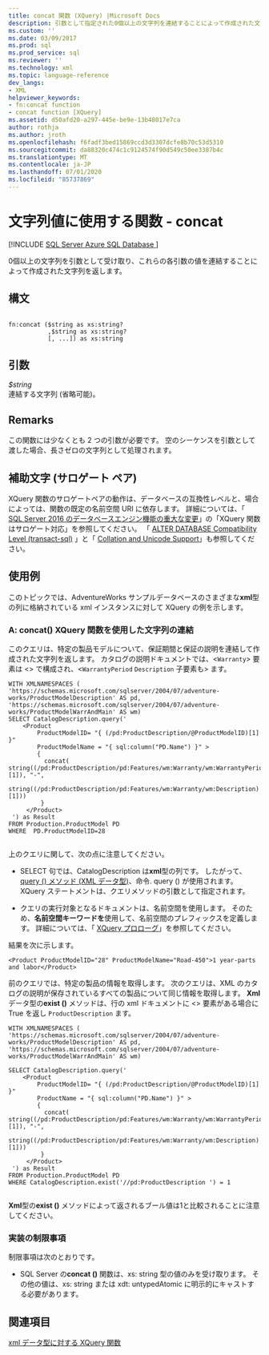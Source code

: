 ```yaml
---
title: concat 関数 (XQuery) |Microsoft Docs
description: 引数として指定された0個以上の文字列を連結することによって作成された文字列を返す XQuery 関数 concat () について説明します。
ms.custom: ''
ms.date: 03/09/2017
ms.prod: sql
ms.prod_service: sql
ms.reviewer: ''
ms.technology: xml
ms.topic: language-reference
dev_langs:
- XML
helpviewer_keywords:
- fn:concat function
- concat function [XQuery]
ms.assetid: d50afd20-a297-445e-be9e-13b48017e7ca
author: rothja
ms.author: jroth
ms.openlocfilehash: f6fadf3bed15869ccd3d3307dcfe8b70c53d5310
ms.sourcegitcommit: da88320c474c1c9124574f90d549c50ee3387b4c
ms.translationtype: MT
ms.contentlocale: ja-JP
ms.lasthandoff: 07/01/2020
ms.locfileid: "85737869"
---
```

# <a name="functions-on-string-values---concat"></a>文字列値に使用する関数 - concat
[!INCLUDE [SQL Server Azure SQL Database ](../includes/applies-to-version/sqlserver.md)]

  0個以上の文字列を引数として受け取り、これらの各引数の値を連結することによって作成された文字列を返します。  
  
## <a name="syntax"></a>構文  
  
```  
  
fn:concat ($string as xs:string?  
           ,$string as xs:string?  
           [, ...]) as xs:string  
```  
  
## <a name="arguments"></a>引数  
 *$string*  
 連結する文字列 (省略可能)。  
  
## <a name="remarks"></a>Remarks  
 この関数には少なくとも 2 つの引数が必要です。 空のシーケンスを引数として渡した場合、長さゼロの文字列として処理されます。  
  
## <a name="supplementary-characters-surrogate-pairs"></a>補助文字 (サロゲート ペア)  
 XQuery 関数のサロゲートペアの動作は、データベースの互換性レベルと、場合によっては、関数の既定の名前空間 URI に依存します。 詳細については、「 [SQL Server 2016 のデータベースエンジン機能の重大な変更](../database-engine/breaking-changes-to-database-engine-features-in-sql-server-2016.md)」の「XQuery 関数はサロゲート対応」を参照してください。 「 [ALTER DATABASE Compatibility Level &#40;transact-sql&#41;](../t-sql/statements/alter-database-transact-sql-compatibility-level.md) 」と「 [Collation and Unicode Support](../relational-databases/collations/collation-and-unicode-support.md)」も参照してください。  
  
## <a name="examples"></a>使用例  
 このトピックでは、AdventureWorks サンプルデータベースのさまざまな**xml**型の列に格納されている xml インスタンスに対して XQuery の例を示します。  
  
### <a name="a-using-the-concat-xquery-function-to-concatenate-strings"></a>A: concat() XQuery 関数を使用した文字列の連結  
 このクエリは、特定の製品モデルについて、保証期間と保証の説明を連結して作成された文字列を返します。 カタログの説明ドキュメントでは、<`Warranty`> 要素は <> で構成され、<`WarrantyPeriod` `Description` 子要素も> ます。  
  
```  
WITH XMLNAMESPACES (  
'https://schemas.microsoft.com/sqlserver/2004/07/adventure-works/ProductModelDescription' AS pd,  
'https://schemas.microsoft.com/sqlserver/2004/07/adventure-works/ProductModelWarrAndMain' AS wm)  
SELECT CatalogDescription.query('  
    <Product   
        ProductModelID= "{ (/pd:ProductDescription/@ProductModelID)[1] }"  
        ProductModelName = "{ sql:column("PD.Name") }" >  
        {   
          concat( string((/pd:ProductDescription/pd:Features/wm:Warranty/wm:WarrantyPeriod)[1]), "-",  
                  string((/pd:ProductDescription/pd:Features/wm:Warranty/wm:Description)[1]))   
         }   
     </Product>  
 ') as Result  
FROM Production.ProductModel PD  
WHERE  PD.ProductModelID=28  
  
```  
  
 上のクエリに関して、次の点に注意してください。  
  
-   SELECT 句では、CatalogDescription は**xml**型の列です。 したがって、 [query () メソッド (XML データ型)](../t-sql/xml/query-method-xml-data-type.md)、命令. query () が使用されます。 XQuery ステートメントは、クエリメソッドの引数として指定されます。  
  
-   クエリの実行対象となるドキュメントは、名前空間を使用します。 そのため、**名前空間キーワードを**使用して、名前空間のプレフィックスを定義します。 詳細については、「 [XQuery プロローグ](../xquery/modules-and-prologs-xquery-prolog.md)」を参照してください。  
  
 結果を次に示します。  
  
```  
<Product ProductModelID="28" ProductModelName="Road-450">1 year-parts and labor</Product>  
```  
  
 前のクエリでは、特定の製品の情報を取得します。 次のクエリは、XML のカタログの説明が保存されているすべての製品について同じ情報を取得します。 **Xml**データ型の**exist ()** メソッドは、行の xml ドキュメントに <> 要素がある場合に True を返し `ProductDescription` ます。  
  
```  
WITH XMLNAMESPACES (  
'https://schemas.microsoft.com/sqlserver/2004/07/adventure-works/ProductModelDescription' AS pd,  
'https://schemas.microsoft.com/sqlserver/2004/07/adventure-works/ProductModelWarrAndMain' AS wm)  
  
SELECT CatalogDescription.query('  
    <Product   
        ProductModelID= "{ (/pd:ProductDescription/@ProductModelID)[1] }"   
        ProductName = "{ sql:column("PD.Name") }" >  
        {   
          concat( string((/pd:ProductDescription/pd:Features/wm:Warranty/wm:WarrantyPeriod)[1]), "-",  
                  string((/pd:ProductDescription/pd:Features/wm:Warranty/wm:Description)[1]))   
         }   
     </Product>  
 ') as Result  
FROM Production.ProductModel PD  
WHERE CatalogDescription.exist('//pd:ProductDescription ') = 1  
  
```  
  
 **Xml**型の**exist ()** メソッドによって返されるブール値は1と比較されることに注意してください。  
  
### <a name="implementation-limitations"></a>実装の制限事項  
 制限事項は次のとおりです。  
  
-   SQL Server の**concat ()** 関数は、xs: string 型の値のみを受け取ります。 その他の値は、xs: string または xdt: untypedAtomic に明示的にキャストする必要があります。  
  
## <a name="see-also"></a>関連項目  
 [xml データ型に対する XQuery 関数](../xquery/xquery-functions-against-the-xml-data-type.md)  
  
  

